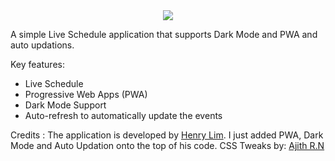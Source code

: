 <center><img src="https://raw.githubusercontent.com/josevarghese/LiveSchedule/master/assets/wc512.png"/></center>

A simple Live Schedule application that supports Dark Mode and PWA and auto updations.

Key features:
* Live Schedule
* Progressive Web Apps (PWA)
* Dark Mode Support
* Auto-refresh to automatically update the events


Credits : The application is developed by <a href="https://github.com/limhenry">Henry Lim</a>. I just added PWA, Dark Mode and Auto Updation onto the top of his code.
CSS Tweaks by: <a href="https://github.com/ajithrn/">Ajith R.N</a>
